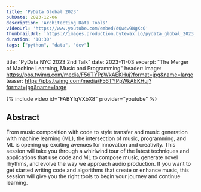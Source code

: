 ```yaml
---
title: 'PyData Global 2023'
pubDate: 2023-12-06
description: 'Architecting Data Tools'
videoUrl: 'https://www.youtube.com/embed/dQw4w9WgXcQ'
thumbnailUrl: 'https://images.production.bytewax.io/pydata_global_2023_519c788d2c.png'
duration: '10:30'
tags: ["python", "data", "dev"]
---
```

title: "PyData NYC 2023 2nd Talk"
date: 2023-11-03
excerpt: "The Merger of Machine Learning, Music and Programming"
header:
  image: https://pbs.twimg.com/media/F56TYPpWkAEKHuj?format=jpg&name=large
  teaser: https://pbs.twimg.com/media/F56TYPpWkAEKHuj?format=jpg&name=large

{% include video id="FABYfqVXbX8" provider="youtube" %}


## Abstract

From music composition with code to style transfer and music generation with machine learning 
(ML), the intersection of music, programming, and ML is opening up exciting avenues for 
innovation and creativity. This session will take you through a whirlwind tour of the latest 
techniques and applications that use code and ML to compose music, generate novel rhythms, and 
evolve the way we approach audio production. If you want to get started writing code and algorithms 
that create or enhance music, this session will give you the right tools to begin your journey 
and continue learning.